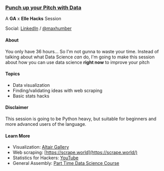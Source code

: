 ### [Punch up your Pitch with Data](https://generalassemb.ly/education/elle-hacks-x-ga-punch-up-your-pitch-with-data)

A **GA** x **Elle Hacks** Session

Social: [LinkedIn](https://www.linkedin.com/in/maxhumber/) / [@maxhumber](https://twitter.com/maxhumber)



#### About

You only have 36 hours... So I'm not gunna to waste your time. Instead of talking about what Data Science *can* do, I'm going to make this session about how you can use data science **right now** to improve your pitch

#### Topics

- Data visualization
- Finding/validating ideas with web scraping
- Basic stats hacks

#### Disclaimer

This session is going to be Python heavy, but suitable for beginners and more advanced users of the language.

#### Learn More

- Visualization: [Altair Gallery](https://altair-viz.github.io/gallery/index.html)
- Web scraping: [https://scrape.world](https://scrape.world/)
- Statistics for Hackers: [YouTube](https://www.youtube.com/watch?v=Iq9DzN6mvYA)
- General Assembly: [Part Time Data Science Course](https://generalassemb.ly/education/data-science/toronto)
